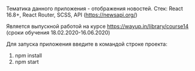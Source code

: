 Тематика данного приложения - отображения новостей.
Стек: React 16.8+, React Router, SCSS, API (https://newsapi.org/)

Является выпускной работой на курсе https://wayup.in/library/course14 (сроки обучения 18.02.2020-16.06.2020)

Для запуска приложения введите в командой строке проекта:

1. npm install
2. npm start


